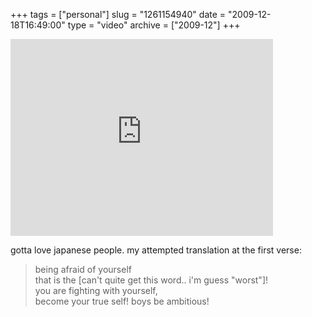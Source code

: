 +++
tags = ["personal"]
slug = "1261154940"
date = "2009-12-18T16:49:00"
type = "video"
archive = ["2009-12"]
+++

<iframe width="420" height="315" src="https://www.youtube-nocookie.com/embed/uE4ydSHkgfY?rel=0&amp;controls=0" frameborder="0" allowfullscreen></iframe>

gotta love japanese people. my attempted translation at the first verse:

> being afraid of yourself  
> that is the \[can't quite get this word.. i'm guess "worst"\]!  
> you are fighting with yourself,  
> become your true self! 
> boys be ambitious!

